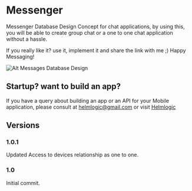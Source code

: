 # Messenger

Messenger Database Design Concept for chat applications, by using this, you will be able to create group chat or a  one to one chat application without a hassle. 

If you really like it? use it, implement it and share the link with me ;) Happy Messaging!

![Alt Messages Database Design](https://github.com/eyoosuf/Messenger/blob/master/Messenger.png)

## Startup? want to build an app? 
If you have a query about building an app or an API for your Mobile application, please consult at helmlogic@gmail.com or visit [Helmlogic](http://helmlogic.com "Helmlogic")



## Versions 
### 1.0.1
Updated Access to devices relationship as one to one.

### 1.0 
Initial commit.

